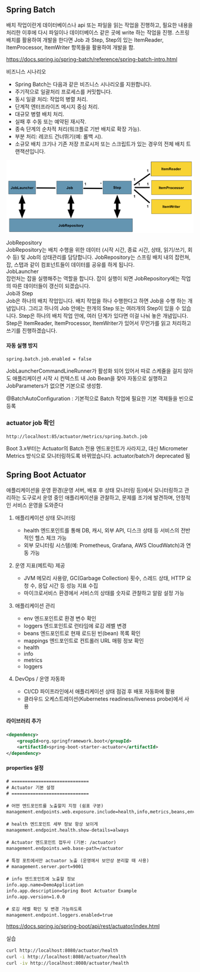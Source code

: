## Spring Batch

배치 작업이란게 데이터베이스나 api 또는 파일을 읽는 작업을 진행하고, 필요한 내용을 처리한 이후에 다시 파일이나 데이터베이스 같은 곳에 write 하는 작업을 진행.
스프링 배치를 활용하여 개발을 한다면 Job 과 Step, Step의 있는 ItemReader, ItemProcessor, ItemWriter 항목들을 활용하여 개발을 함.

https://docs.spring.io/spring-batch/reference/spring-batch-intro.html

비즈니스 시나리오

- Spring Batch는 다음과 같은 비즈니스 시나리오를 지원합니다.
- 주기적으로 일괄처리 프로세스를 커밋합니다.
- 동시 일괄 처리: 작업의 병렬 처리.
- 단계적 엔터프라이즈 메시지 중심 처리.
- 대규모 병렬 배치 처리.
- 실패 후 수동 또는 예약된 재시작.
- 종속 단계의 순차적 처리(워크플로 기반 배치로 확장 가능).
- 부분 처리: 레코드 건너뛰기(예: 롤백 시).
- 소규모 배치 크기나 기존 저장 프로시저 또는 스크립트가 있는 경우의 전체 배치 트랜잭션입니다.

![alt text](image.png)

JobRepository  
JobRepository는 배치 수행을 위한 데이터 (시작 시간, 종료 시간, 상태, 읽기/쓰기, 회수 등) 및 Job의 상태관리를 담당합니다. JobRepository는 스프링 배치 내의 잡런쳐, 잡, 스탭과 같이 컴포넌트들이 데이터를 공유를 하게 됩니다.  
JobLauncher  
잡런처는 잡을 실행해주는 역할을 합니다. 잡이 실행이 되면 JobRepository에는 작업의 따른 데이터들이 갱신이 되겠습니다.  
Job과 Step  
Job은 하나의 배치 작업입니다. 배치 작업을 하나 수행한다고 하면 Job을 수행 하는 개념입니다. 그리고 하나의 Job 안에는 한개의 Step 또는 여러개의 Step이 있을 수 있습니다. Step은 하나의 배치 작업 안에, 여러 단계가 있다면 이걸 나눠 놓은 개념입니다. Step은 ItemReader, ItemProcessor, ItemWriter가 있어서 무언가를 읽고 처리하고 쓰기를 진행하겠습니다.

#### 자동 실행 방지

```
spring.batch.job.enabled = false
```

JobLauncherCommandLineRunner가 활성화 되어 있어서 따로 스케쥴을 걸지 않아도 애플리케이션 시작 시 컨텍스트 내 Job Bean을 찾아 자동으로 실행하고 JobParameters가 없으면 기본으로 생성함.

@BatchAutoConfiguration : 기본적으로 Batch 작업에 필요한 기본 객체들을 빈으로 등록

### actuator job 확인

```
http://localhost:85/actuator/metrics/spring.batch.job
```

Boot 3.x부터는 Actuator의 Batch 전용 엔드포인트가 사라지고, 대신 Micrometer Metrics 방식으로 모니터링하도록 바뀌었습니다. actuator/batch가 deprecated 됨

## Spring Boot Actuator

애플리케이션을 운영 환경(운영 서버, 배포 후 상태 모니터링 등)에서 모니터링하고 관리하는 도구로서 운영 중인 애플리케이션을 관찰하고, 문제를 조기에 발견하며, 안정적인 서비스 운영을 도와준다

1. 애플리케이션 상태 모니터링

   - health 엔드포인트를 통해 DB, 캐시, 외부 API, 디스크 상태 등 서비스의 전반적인 헬스 체크 가능
   - 외부 모니터링 시스템(예: Prometheus, Grafana, AWS CloudWatch)과 연동 가능

2. 운영 지표(메트릭) 제공

   - JVM 메모리 사용량, GC(Garbage Collection) 횟수, 스레드 상태, HTTP 요청 수, 응답 시간 등 성능 지표 수집
   - 마이크로서비스 환경에서 서비스의 상태를 숫자로 관찰하고 알람 설정 가능

3. 애플리케이션 관리

   - env 엔드포인트로 환경 변수 확인
   - loggers 엔드포인트로 런타임에 로깅 레벨 변경
   - beans 엔드포인트로 현재 로드된 빈(bean) 목록 확인
   - mappings 엔드포인트로 컨트롤러 URL 매핑 정보 확인
   - health
   - info
   - metrics
   - loggers

4. DevOps / 운영 자동화

   - CI/CD 파이프라인에서 애플리케이션 상태 점검 후 배포 자동화에 활용
   - 클라우드 오케스트레이션(Kubernetes readiness/liveness probe)에서 사용

#### 라이브러리 추가

```xml
<dependency>
    <groupId>org.springframework.boot</groupId>
    <artifactId>spring-boot-starter-actuator</artifactId>
</dependency>
```

#### properties 설정

```properties
# =============================
# Actuator 기본 설정
# =============================

# 어떤 엔드포인트를 노출할지 지정 (쉼표 구분)
management.endpoints.web.exposure.include=health,info,metrics,beans,env,loggers,mappings

# health 엔드포인트 세부 정보 항상 보이게
management.endpoint.health.show-details=always

# Actuator 엔드포인트 접두사 (기본: /actuator)
management.endpoints.web.base-path=/actuator

# 특정 포트에서만 actuator 노출 (운영에서 보안상 분리할 때 사용)
# management.server.port=9001

# info 엔드포인트에 노출할 정보
info.app.name=DemoApplication
info.app.description=Spring Boot Actuator Example
info.app.version=1.0.0

# 로깅 레벨 확인 및 변경 가능하도록
management.endpoint.loggers.enabled=true
```

https://docs.spring.io/spring-boot/api/rest/actuator/index.html

실습

```bash
curl http://localhost:8080/actuator/health
curl -i http://localhost:8080/actuator/health
curl -iv http://localhost:8080/actuator/health
```
